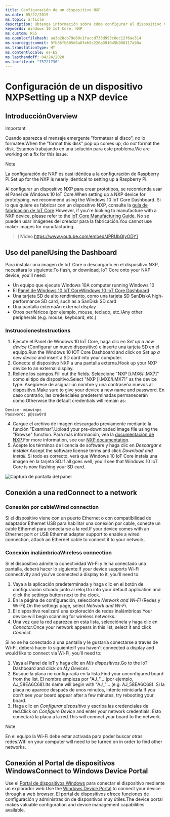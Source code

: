 ```yaml
---
title: Configuración de un dispositivo NXP
ms.date: 05/22/2019
ms.topic: article
description: Obtenga información sobre cómo configurar el dispositivo NXP con Windows 10 IoT Core.
keywords: Windows 10 IoT Core, NXP
ms.custom: RS5
ms.openlocfilehash: aa3e28cb79e69c1faccd733d993c8ec12f6ae314
ms.sourcegitcommit: 9fb86fb605d6a8feb5c226a391045b908117a90a
ms.translationtype: HT
ms.contentlocale: es-ES
ms.lasthandoff: 04/24/2020
ms.locfileid: "75721736"
---
```

# <a name="setting-up-a-nxp-device"></a><span data-ttu-id="4fdc7-104">Configuración de un dispositivo NXP</span><span class="sxs-lookup"><span data-stu-id="4fdc7-104">Setting up a NXP device</span></span>

## <a name="overview"></a><span data-ttu-id="4fdc7-105">Introducción</span><span class="sxs-lookup"><span data-stu-id="4fdc7-105">Overview</span></span>

> [!IMPORTANT]
> <span data-ttu-id="4fdc7-106">Cuando aparezca el mensaje emergente "formatear el disco", _no_ lo formatee.</span><span class="sxs-lookup"><span data-stu-id="4fdc7-106">When the "format this disk" pop up comes up, do _not_ format the disk.</span></span> <span data-ttu-id="4fdc7-107">Estamos trabajando en una solución para este problema.</span><span class="sxs-lookup"><span data-stu-id="4fdc7-107">We are working on a fix for this issue.</span></span>

> [!NOTE]
> <span data-ttu-id="4fdc7-108">La configuración de NXP es casi idéntica a la configuración de Raspberry Pi.</span><span class="sxs-lookup"><span data-stu-id="4fdc7-108">Set up for the NXP is nearly identical to setting up a Raspberry Pi.</span></span>

<span data-ttu-id="4fdc7-109">Al configurar un dispositivo NXP para crear prototipos, se recomienda usar el Panel de Windows 10 IoT Core.</span><span class="sxs-lookup"><span data-stu-id="4fdc7-109">When setting up a NXP device for prototyping, we recommend using the Windows 10 IoT Core Dashboard.</span></span> <span data-ttu-id="4fdc7-110">Si lo que quiere es fabricar con un dispositivo NXP, consulte la [guía de fabricación de IoT Core](https://docs.microsoft.com/windows-hardware/manufacture/iot/iot-core-manufacturing-guide).</span><span class="sxs-lookup"><span data-stu-id="4fdc7-110">However, if you're looking to manufacture with a NXP device, please refer to the [IoT Core Manufacturing Guide](https://docs.microsoft.com/windows-hardware/manufacture/iot/iot-core-manufacturing-guide).</span></span> <span data-ttu-id="4fdc7-111">No se pueden usar imágenes del creador para la fabricación.</span><span class="sxs-lookup"><span data-stu-id="4fdc7-111">You cannot use maker images for manufacturing.</span></span>
<br>
> [!Video https://www.youtube.com/embed/JPRUbGIyODY]

## <a name="using-the-dashboard"></a><span data-ttu-id="4fdc7-112">Uso del panel</span><span class="sxs-lookup"><span data-stu-id="4fdc7-112">Using the Dashboard</span></span>

<span data-ttu-id="4fdc7-113">Para instalar una imagen de IoT Core o descargarlo en el dispositivo NXP, necesitará lo siguiente:</span><span class="sxs-lookup"><span data-stu-id="4fdc7-113">To flash, or download, IoT Core onto your NXP device, you'll need:</span></span>
* <span data-ttu-id="4fdc7-114">Un equipo que ejecute Windows 10</span><span class="sxs-lookup"><span data-stu-id="4fdc7-114">A computer running Windows 10</span></span> 
* <span data-ttu-id="4fdc7-115">El [Panel de Windows 10 IoT Core](https://docs.microsoft.com/windows/iot-core/downloads)</span><span class="sxs-lookup"><span data-stu-id="4fdc7-115">[Windows 10 IoT Core Dashboard](https://docs.microsoft.com/windows/iot-core/downloads)</span></span>
* <span data-ttu-id="4fdc7-116">Una tarjeta SD de alto rendimiento, como una tarjeta SD SanDisk</span><span class="sxs-lookup"><span data-stu-id="4fdc7-116">A high-performance SD card, such as a SanDisk SD card</span></span>
* <span data-ttu-id="4fdc7-117">Una pantalla externa</span><span class="sxs-lookup"><span data-stu-id="4fdc7-117">An external display</span></span>
* <span data-ttu-id="4fdc7-118">Otros periféricos (por ejemplo, mouse, teclado, etc.)</span><span class="sxs-lookup"><span data-stu-id="4fdc7-118">Any other peripherals (e.g. mouse, keyboard, etc.)</span></span>

### <a name="instructions"></a><span data-ttu-id="4fdc7-119">Instrucciones</span><span class="sxs-lookup"><span data-stu-id="4fdc7-119">Instructions</span></span>

1. <span data-ttu-id="4fdc7-120">Ejecute el Panel de Windows 10 IoT Core, haga clic en *Set up a new device* (Configurar un nuevo dispositivo) e inserte una tarjeta SD en el equipo.</span><span class="sxs-lookup"><span data-stu-id="4fdc7-120">Run the Windows 10 IOT Core Dashboard and click on *Set up a new device* and insert a SD card into your computer.</span></span>
2. <span data-ttu-id="4fdc7-121">Conecte el dispositivo NXP a una pantalla externa.</span><span class="sxs-lookup"><span data-stu-id="4fdc7-121">Hook up your NXP device to an external display.</span></span>
3. <span data-ttu-id="4fdc7-122">Rellene los campos.</span><span class="sxs-lookup"><span data-stu-id="4fdc7-122">Fill out the fields.</span></span> <span data-ttu-id="4fdc7-123">Seleccione "NXP [i.MX6/i.MX7]" como el tipo de dispositivo.</span><span class="sxs-lookup"><span data-stu-id="4fdc7-123">Select "NXP [i.MX6/i.MX7]" as the device type.</span></span> <span data-ttu-id="4fdc7-124">Asegúrese de asignar un nombre y una contraseña nuevos al dispositivo.</span><span class="sxs-lookup"><span data-stu-id="4fdc7-124">Make sure to give your device a new name and password.</span></span> <span data-ttu-id="4fdc7-125">En caso contrario, las credenciales predeterminadas permanecerán como:</span><span class="sxs-lookup"><span data-stu-id="4fdc7-125">Otherwise the default credentials will remain as:</span></span>

```
Device: minwinpc
Password: p@ssw0rd
```

4. <span data-ttu-id="4fdc7-126">Cargue el archivo de imagen descargado previamente mediante la función "Examinar".</span><span class="sxs-lookup"><span data-stu-id="4fdc7-126">Upload your pre-downloaded image file using the "Browse" function.</span></span> <span data-ttu-id="4fdc7-127">Para más información, vea la [documentación de NXP](https://docs.microsoft.com/windows/iot-core/learn-about-hardware/iotnxp).</span><span class="sxs-lookup"><span data-stu-id="4fdc7-127">For more information, see our [NXP documentation](https://docs.microsoft.com/windows/iot-core/learn-about-hardware/iotnxp).</span></span>
5. <span data-ttu-id="4fdc7-128">Acepte los términos de licencia de software y haga clic en *Descargar e instalar*.</span><span class="sxs-lookup"><span data-stu-id="4fdc7-128">Accept the software license terms and click *Download and Install*.</span></span> <span data-ttu-id="4fdc7-129">Si todo es correcto, verá que Windows 10 IoT Core instala una imagen en la tarjeta SD.</span><span class="sxs-lookup"><span data-stu-id="4fdc7-129">If all goes well, you'll see that Windows 10 IoT Core is now flashing your SD card.</span></span>

![Captura de pantalla del panel](../media/DeviceSetup/Dashboard-Screenshot.jpg)


## <a name="connect-to-a-network"></a><span data-ttu-id="4fdc7-131">Conexión a una red</span><span class="sxs-lookup"><span data-stu-id="4fdc7-131">Connect to a network</span></span>
### <a name="wired-connection"></a><span data-ttu-id="4fdc7-132">Conexión por cable</span><span class="sxs-lookup"><span data-stu-id="4fdc7-132">Wired connection</span></span>
<span data-ttu-id="4fdc7-133">Si el dispositivo viene con un puerto Ethernet o con compatibilidad de adaptador Ethernet USB para habilitar una conexión por cable, conecte un cable Ethernet para conectarse a la red.</span><span class="sxs-lookup"><span data-stu-id="4fdc7-133">If your device comes with an Ethernet port or USB Ethernet adapter support to enable a wired connection, attach an Ethernet cable to connect it to your network.</span></span>

### <a name="wireless-connection"></a><span data-ttu-id="4fdc7-134">Conexión inalámbrica</span><span class="sxs-lookup"><span data-stu-id="4fdc7-134">Wireless connection</span></span>
<span data-ttu-id="4fdc7-135">Si el dispositivo admite la conectividad Wi-Fi y le ha conectado una pantalla, deberá hacer lo siguiente:</span><span class="sxs-lookup"><span data-stu-id="4fdc7-135">If your device supports Wi-Fi connectivity and you've connected a display to it, you'll need to:</span></span>

1. <span data-ttu-id="4fdc7-136">Vaya a la aplicación predeterminada y haga clic en el botón de configuración situado junto al reloj.</span><span class="sxs-lookup"><span data-stu-id="4fdc7-136">Go into your default application and click the settings button next to the clock.</span></span>
2. <span data-ttu-id="4fdc7-137">En la página de configuración, seleccione _Network and Wi-Fi_ (Redes y Wi-Fi).</span><span class="sxs-lookup"><span data-stu-id="4fdc7-137">On the settings page, select _Network and Wi-Fi_.</span></span>
3. <span data-ttu-id="4fdc7-138">El dispositivo realizará una exploración de redes inalámbricas.</span><span class="sxs-lookup"><span data-stu-id="4fdc7-138">Your device will begin scanning for wireless networks.</span></span>
4. <span data-ttu-id="4fdc7-139">Una vez que la red aparezca en esta lista, selecciónela y haga clic en _Conectar_.</span><span class="sxs-lookup"><span data-stu-id="4fdc7-139">Once your network appears in this list, select it and click _Connect_.</span></span>

<span data-ttu-id="4fdc7-140">Si no se ha conectado a una pantalla y le gustaría conectarse a través de Wi-Fi, deberá hacer lo siguiente:</span><span class="sxs-lookup"><span data-stu-id="4fdc7-140">If you haven't connected a display and would like to connect via Wi-Fi, you'll need to:</span></span>

1. <span data-ttu-id="4fdc7-141">Vaya al Panel de IoT y haga clic en _Mis dispositivos_.</span><span class="sxs-lookup"><span data-stu-id="4fdc7-141">Go to the IoT Dashboard and click on _My Devices_.</span></span>
2. <span data-ttu-id="4fdc7-142">Busque la placa no configurada en la lista.</span><span class="sxs-lookup"><span data-stu-id="4fdc7-142">Find your unconfigured board from the list.</span></span> <span data-ttu-id="4fdc7-143">El nombre empieza por "AJ_"… (por ejemplo, AJ_58EA6C68).</span><span class="sxs-lookup"><span data-stu-id="4fdc7-143">Its name will begin with "AJ_"... (e.g. AJ_58EA6C68).</span></span> <span data-ttu-id="4fdc7-144">Si la placa no aparece después de unos minutos, intente reiniciarla.</span><span class="sxs-lookup"><span data-stu-id="4fdc7-144">If you don't see your board appear after a few minutes, try rebooting your board.</span></span>
3. <span data-ttu-id="4fdc7-145">Haga clic en _Configurar dispositivo_ y escriba las credenciales de red.</span><span class="sxs-lookup"><span data-stu-id="4fdc7-145">Click on _Configure Device_ and enter your network credentials.</span></span> <span data-ttu-id="4fdc7-146">Esto conectará la placa a la red.</span><span class="sxs-lookup"><span data-stu-id="4fdc7-146">This will connect your board to the network.</span></span>

> [!NOTE]
> <span data-ttu-id="4fdc7-147">En el equipo la Wi-Fi debe estar activada para poder buscar otras redes.</span><span class="sxs-lookup"><span data-stu-id="4fdc7-147">Wifi on your computer will need to be turned on in order to find other networks.</span></span>

## <a name="connect-to-windows-device-portal"></a><span data-ttu-id="4fdc7-148">Conexión al Portal de dispositivos Windows</span><span class="sxs-lookup"><span data-stu-id="4fdc7-148">Connect to Windows Device Portal</span></span>

<span data-ttu-id="4fdc7-149">Use el [Portal de dispositivos Windows](../manage-your-device/DevicePortal.md) para conectar el dispositivo mediante un explorador web.</span><span class="sxs-lookup"><span data-stu-id="4fdc7-149">Use the [Windows Device Portal](../manage-your-device/DevicePortal.md) to connect your device through a web browser.</span></span> <span data-ttu-id="4fdc7-150">El portal de dispositivos ofrece funciones de configuración y administración de dispositivos muy útiles.</span><span class="sxs-lookup"><span data-stu-id="4fdc7-150">The device portal makes valuable configuration and device management capabilities available.</span></span> 

